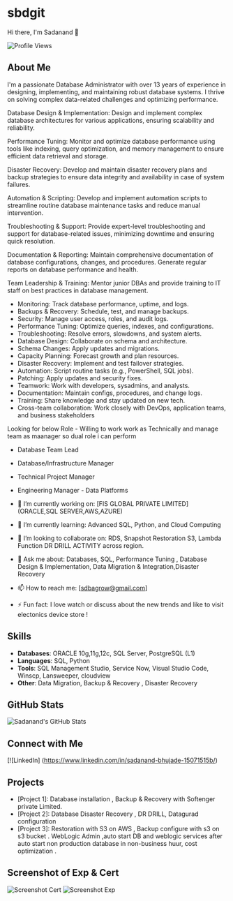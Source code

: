 # sbdgit
Hi there, I'm Sadanand 👋

![Profile Views](https://komarev.com/ghpvc/?username=your-github-username&color=blue)

## About Me
I'm a passionate Database Administrator with over 13 years of experience in designing, implementing, and maintaining robust database systems. I thrive on solving complex data-related challenges and optimizing performance.

Database Design & Implementation: Design and implement complex database architectures for various applications, ensuring scalability and reliability.

Performance Tuning: Monitor and optimize database performance using tools like indexing, query optimization, and memory management to ensure efficient data retrieval and storage.

Disaster Recovery: Develop and maintain disaster recovery plans and backup strategies to ensure data integrity and availability in case of system failures.

Automation & Scripting: Develop and implement automation scripts to streamline routine database maintenance tasks and reduce manual intervention.

Troubleshooting & Support: Provide expert-level troubleshooting and support for database-related issues, minimizing downtime and ensuring quick resolution.

Documentation & Reporting: Maintain comprehensive documentation of database configurations, changes, and procedures. Generate regular reports on database performance and health.

Team Leadership & Training: Mentor junior DBAs and provide training to IT staff on best practices in database management.

- Monitoring: Track database performance, uptime, and logs.
- Backups & Recovery: Schedule, test, and manage backups.
- Security: Manage user access, roles, and audit logs.
- Performance Tuning: Optimize queries, indexes, and configurations.
- Troubleshooting: Resolve errors, slowdowns, and system alerts.
- Database Design: Collaborate on schema and architecture.
- Schema Changes: Apply updates and migrations.
- Capacity Planning: Forecast growth and plan resources.
- Disaster Recovery: Implement and test failover strategies.
- Automation: Script routine tasks (e.g., PowerShell, SQL jobs).
- Patching: Apply updates and security fixes.
- Teamwork: Work with developers, sysadmins, and analysts.
- Documentation: Maintain configs, procedures, and change logs.
- Training: Share knowledge and stay updated on new tech.
- Cross-team collaboration: Work closely with DevOps, application teams, and business stakeholders

Looking for below Role - Willing to work work as Technically and manage team as maanager so dual role i can perform 

- Database Team Lead
- Database/Infrastructure Manager
- Technical Project Manager
- Engineering Manager - Data Platforms

- 🔭 I’m currently working on: [FIS GLOBAL PRIVATE LIMITED] (ORACLE,SQL SERVER,AWS,AZURE)
- 🌱 I’m currently learning: Advanced SQL, Python, and Cloud Computing
- 👯 I’m looking to collaborate on: RDS, Snapshot Restoration S3, Lambda Function DR DRILL ACTIVITY across region. 
- 💬 Ask me about: Databases, SQL, Performance Tuning , Database Design & Implementation, Data Migration & Integration,Disaster Recovery
- 📫 How to reach me: [sdbagrow@gmail.com]
- ⚡ Fun fact: I love watch or discuss about the  new trends and like to visit electonics device store !

## Skills
- **Databases**: ORACLE 10g,11g,12c, SQL Server, PostgreSQL (L1)
- **Languages**: SQL, Python
- **Tools**: SQL Management Studio, Service Now, Visual Studio Code, Winscp, Lansweeper, cloudview 
- **Other**: Data Migration, Backup & Recovery , Disaster Recovery

## GitHub Stats
![Sadanand's GitHub Stats](https://github-readme-stats.vercel.app/api?username=sdbgit&show_icons=true&theme=radical)

## Connect with Me
[![LinkedIn] (https://www.linkedin.com/in/sadanand-bhujade-15071515b/)

## Projects
- [Project 1]: Database installation , Backup & Recovery with Softenger private Limited.
- [Project 2]: Database Disaster Recovery , DR DRILL, Datagurad configuration 
- [Project 3]: Restoration with S3 on AWS , Backup configure with s3 on s3 bucket . WebLogic Admin ,auto start DB and weblogic services after auto start non production database in non-business huur, cost optimization .

 ## Screenshot of Exp & Cert
![Screenshot Cert](https://drive.google.com/file/d/1BiQF3xib8xp3mIs-FVSdxJQc7Q9wZy7s/view?usp=sharing)
![Screenshot Exp](https://drive.google.com/file/d/1wtvO2p6ViVZzHKu-6FTxE4idY3jSIAgu/view?usp=drive_link)

